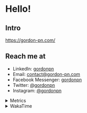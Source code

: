 # Hello!

## Intro

<https://gordon-pn.com/>

## Reach me at

- LinkedIn: [gordonpn](https://www.linkedin.com/in/gordonpn/)
- Email: [contact@gordon-pn.com](mailto:contact@gordon-pn.com)
- Facebook Messenger: [gordonpn](https://www.messenger.com/t/Gordonpn)
- Twitter: [@gordonpn](https://twitter.com/Gordonpn)
- Instagram: [@gordonpn](https://www.instagram.com/gordonpn/)

<details>
  <summary>Metrics</summary>

  <img align="center" src="https://github.com/gordonpn/gordonpn/blob/master/github-metrics.svg" alt="GitHub Metrics">

</details>

<details>
  <summary>WakaTime</summary>

  <!--START_SECTION:waka-->
📊 **This Week I Spent My Time On** 

```text
💬 Programming Languages: 
Java                     22 hrs 7 mins       █████████████████████░░░░   85.40 % 
XML                      1 hr 20 mins        █░░░░░░░░░░░░░░░░░░░░░░░░   05.19 % 
Vim Script               55 mins             █░░░░░░░░░░░░░░░░░░░░░░░░   03.59 % 
Brazil Dependency Config 28 mins             ░░░░░░░░░░░░░░░░░░░░░░░░░   01.85 % 
Makefile                 22 mins             ░░░░░░░░░░░░░░░░░░░░░░░░░   01.46 % 

🔥 Editors: 
IntelliJ IDEA            24 hrs 40 mins      ████████████████████████░   95.27 % 
VS Code                  1 hr 13 mins        █░░░░░░░░░░░░░░░░░░░░░░░░   04.73 % 
```


 Last Updated on 11/01/2025 10:21:19 UTC
<!--END_SECTION:waka-->
</details>
